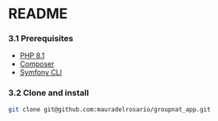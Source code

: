 # README

### 3.1 <a name='Prerequisites'>Prerequisites</a>
- [PHP 8.1](https://www.php.net/downloads.php)
- [Composer](https://getcomposer.org/)
- [Symfony CLI](https://symfony.com/download)

### 3.2 <a name="Cloneandinstall">Clone and install</a>
```bash
git clone git@github.com:mauradelrosario/groupnat_app.git

```